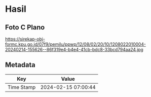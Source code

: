 # Hasil

## Foto C Plano

https://sirekap-obj-formc.kpu.go.id/07f9/pemilu/ppwp/12/08/02/20/10/1208022010004-20240214-155626--86f319e4-b4e4-41cb-bdc8-33bcd794aa24.jpg


## Metadata

| Key        | Value               |
| ---------- | ------------------- |
| Time Stamp | 2024-02-15 07:00:44 |



